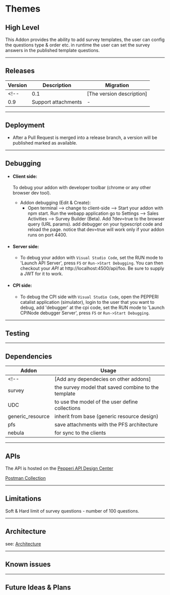 # Themes

## High Level

<!-- [Provide a high level overview of the addons. What features does it provides, how does it interact with other addons etc. ] -->
This Addon provides the ability to add survey templates, the user can config the questions type & order etc.
in runtime the user can set the survey answers in the published template questions.

---

## Releases
| Version | Description | Migration |
|-------- |------------ |---------- |
<!-- | 0.1     | [The version description] | [specify any migrations introduced in this version] | -->
| 0.9   | Support attachments | - |

---

## Deployment

<!-- [Specify any manual or non-manual deployment specific to this addon] -->
- After a Pull Request is merged into a release branch, a version will be published marked as available.

---

## Debugging

<!-- [Specify any debugging instructions specific to this addon] -->
- #### Client side: 
    To debug your addon with developer toolbar (chrome or any other browser dev tool).

    - Addon debugging (Edit & Create):
        - Open terminal --> change to client-side --> Start your addon with npm start.
        Run the webapp application go to Settings --> Sales Activities --> Survey Builder (Beta).
        Add ?dev=true to the browser query (URL params). add debugger on your typescript code and reload the page. notice that dev=true will work only if your addon runs on port 4400.

- #### Server side: 
    - To debug your addon with `Visual Studio Code`, set the RUN mode to 'Launch API Server', press `F5` or `Run->Start Debugging`.
    You can then checkout your *API* at http://localhost:4500/api/foo. Be sure to supply a JWT for it to work.

- #### CPI side:
    - To debug the CPI side with `Visual Studio Code`, open the PEPPERI catalist application (simulator), login to the user that you want to debug, add 'debugger' at the cpi code,  set the RUN mode to 'Launch CPINode debugger Server', press `F5` or `Run->Start Debugging`. 

---

## Testing

<!-- [Specify any testing instructions specific to this addon] -->

---

## Dependencies

| Addon | Usage |
|-------- |------------ |
<!-- | [Add any dependecies on other addons]  | [Specify the reason for this dependency]  | -->
| survey | the survey model that saved combine to the template | 
| UDC | to use the model of the user define collections | 
| generic_resource | inherit from base (generic resource design) | 
| pfs | save attachments with the PFS architecture | 
| nebula | for sync to the clients | 

<!-- "webapp": "18.0.20",
"adal": "1.4.77",
"nebula": "0.4.61",
"cpi_node": "1.2.11",
"cpapi": "9.6.10",
"core": "0.6.35",
"core_resources": "0.6.20",
"cpi-data": "0.6.9",
"udc": "0.8.32",
"resource_list": "0.7.69",
"abstract_activities": "0.0.6",
"survey": "0.5.12",
"pages": "3.1.1",
"slugs": "1.0.26",
"user_events": "0.5.7",
"scripts": "0.6.2",
"sync": "0.2.57",
"generic_resource": "0.6.2",
"pfs": "1.3.29",
"pepperi_pack": "1.1.6" -->

---

## APIs

<!-- [Provide links to API documentation] -->
The API is hosted on the [Pepperi API Design Center](https://apidesign.pepperi.com/survey)

[Postman Collection](./addon.postman_collection.json)

---

## Limitations

<!-- [Provide information regarding hard & soft limits] -->
Soft & Hard limit of survey questions - number of 100 questions.

---

## Architecture
see: [Architecture](./architecture.md)

---

## Known issues

<!-- - [provide any information regarding known issues (bugs, qwerks etc.) in the addon]  -->

---

## Future Ideas & Plans

<!-- - [provide any knowledge regarding meaningful future plans for the addons (features, refactors etc.)] -->
